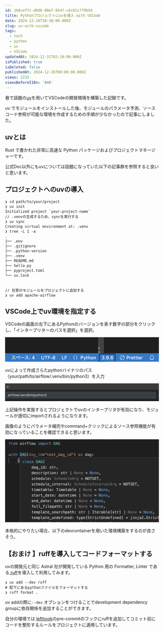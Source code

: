 ```yaml
---
id: 168cef7c-d8db-80e7-8547-c6c61c770b5d
title: Pythonプロジェクトにuvを導入 with VSCode
date: 2024-12-26T10:38:00.000Z
slug: uv-with-vscode
tags:
  - tech
  - python
  - uv
  - VSCode
updatedAt: 2024-12-31T02:10:00.000Z
isPublished: true
isDeleted: false
publishedAt: 2024-12-26T00:00:00.000Z
views: 2232
viewsBeforeI18n: '846'
---
```


巷で話題の[uv](https://docs.astral.sh/uv/)を用いてVSCodeの開発環境を構築した記録です。  
  
  
uv でモジュールをインストールした後、モジュールのパラメータ予測、ソースコード参照が可能な環境を作成するための手順が少なかったので記事にしました。  
  
  
## uvとは  
Rust で書かれた非常に高速な Python パッケージおよびプロジェクトマネージャーです。  
  
<Bookmark href="https://docs.astral.sh/uv/" />
  
  
公式Doc以外にもuvについては話題になっていた以下の記事群を参照すると良いと思います。  
  
  
<Bookmark href="https://roboin.io/article/2024/02/19/rust-based-python-package-manager-uv/" />
  
  
<Bookmark href="https://gihyo.jp/article/2024/03/monthly-python-2403" />
  
  
<Bookmark href="https://qiita.com/kissy24/items/0c091bb5f12d697131ae" />
  
  
## プロジェクトへのuvの導入  

```shell  
❯ cd path/to/your/project  
❯ uv init  
Initialized project `your-project-name`  
// .venvの生成するため、syncを実行する  
❯ uv sync  
Creating virtual environment at: .venv  
❯ tree -L 1 -a  
.  
├── .env  
├── .gitignore  
├── .python-version  
├── .venv  
├── README.md  
├── hello.py  
├── pyproject.toml  
└── uv.lock  
  
  
// 任意のモジュールをプロジェクトに追加する  
❯ uv add apache-airflow  
```  
  
## VSCode上でuv環境を指定する  
  
  
VSCodeの画面の左下にあるPythonのバージョンを表す数字の部分をクリックし、「インタープリターのパスを選択」を選択。  
  
![alt text](images/uv-with-vscode/vscode-py-version.png)    
  
uvによって作成さらたpythonバイナリのパス（your/path/to/airflow/.venv/bin/python3）を入力  
  
![alt text](images/uv-with-vscode/interpreter-path.png)  
  
上記操作を実施するとプロジェクトでuvのインタープリタが有効になり、モジュールが適切にimportされるようになります。  
  
  
画像のようにパラメータ補完やcommand+クリックによるソース参照機能が有効になっていることを確認できると思います。  
  
![alt text](images/uv-with-vscode/vscode-code-completion.png)

  
本格的にやりたい場合、以下のdevcontainerを用いた環境構築をするのが良さそう。  
  
    
<Bookmark href="https://zenn.dev/dena/articles/python_env_with_uv" />
  
  
## 【おまけ 】ruffを導入してコードフォーマットする  
  
  
uvの開発元と同じ Astral 社が開発している Python 用の Formatter, Linter である[ ruff](https://github.com/astral-sh/ruff/tree/main)を導入して利用してみます。  
  
  
```shell  
❯ uv add --dev ruff  
# 配下にあるpythonファイルをフォーマットする  
❯ ruff format .  
```  
  
  
uv addの際に`--dev` オプションをつけることでdevelopment dependency groupに依存関係を追加することができます。  
  
  
自分の環境では [lefthook](https://github.com/evilmartians/lefthook)のpre-commitのフックにruffを追加してコミット前にコードを整形するルールをプロジェクトに適用しています。  
  
